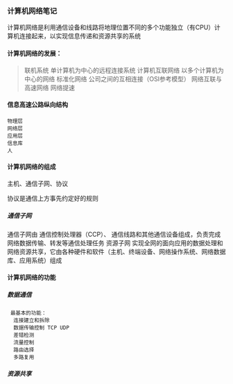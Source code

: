 ### 计算机网络笔记

计算机网络是利用通信设备和线路将地理位置不同的多个功能独立（有CPU）计算机连接起来，以实现信息传递和资源共享的系统

#### 计算机网络的发展：
> 联机系统          单计算机为中心的远程连接系统
> 计算机互联网络     以多个计算机为中心的网络
> 标准化网络         公司之间的互相连接（OSI参考模型）
> 网络互联与高速网络  网络提速

#### 信息高速公路纵向结构

    物理层
    网络层
    应用层
    信息库
    人
    
#### 计算机网络的组成

主机、通信子网、协议

协议是通信上方事先约定好的规则

##### 通信子网
通信子网由 通信控制处理器（CCP）、 通信线路和其他通信设备组成，负责完成网络数据传输、转发等通信处理任务
资源子网 实现全网的面向应用的数据处理和网络资源共享，它由各种硬件和软件（主机、终端设备、网络操作系统、网络数据库、应用系统）组成
 
 
#### 计算机网络的功能

##### 数据通信 
     最基本的功能：
      连接建立和拆除
      数据传输控制 TCP UDP
      差错检测
      流量控制
      路由选择
      多路复用
    
##### 资源共享
